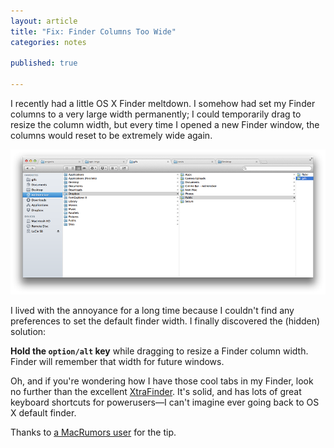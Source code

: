 ```yaml
---
layout: article
title: "Fix: Finder Columns Too Wide"
categories: notes

published: true

---
```


I recently had a little OS X Finder meltdown. I somehow had set my Finder columns to a very large width permanently; I could temporarily drag to resize the column width, but every time I opened a new Finder window, the columns would reset to be extremely wide again.

![Screenshot: wide Finder columns](../img/posts/2013-09-29-finder-columns-too-wide.png)

I lived with the annoyance for a long time because I couldn't find any preferences to set the default finder width. I finally discovered the (hidden) solution:

**Hold the `option/alt` key** while dragging to resize a Finder column width. Finder will remember that width for future windows.

Oh, and if you're wondering how I have those cool tabs in my Finder, look no further than the excellent [XtraFinder](http://www.trankynam.com/xtrafinder/). It's solid, and has lots of great keyboard shortcuts for powerusers—I can't imagine ever going back to OS X default finder.

Thanks to [a MacRumors user](http://forums.macrumors.com/showpost.php?p=3499315&postcount=5) for the tip.